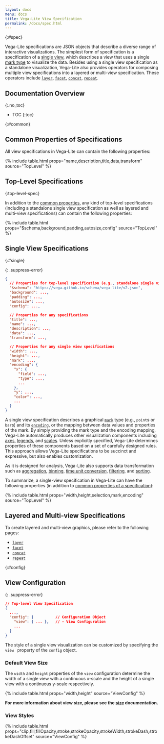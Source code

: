 ```yaml
---
layout: docs
menu: docs
title: Vega-Lite View Specification
permalink: /docs/spec.html
---
```


{:#spec}

Vega-Lite specifications are JSON objects that describe a diverse range of interactive visualizations.  The simplest form of specification is a specification of a [single view](#single), which describes a view that uses a single [mark type](mark.html) to visualize the data.  Besides using a single view specification as a standalone visualization, Vega-Lite also provides operators for composing multiple view specifications into a layered or multi-view specification.
These operators include [`layer`](layer.html), [`facet`](facet.html), [`concat`](concat.html), [`repeat`](repeat.html).

## Documentation Overview
{:.no_toc}

* TOC
{:toc}


{:#common}
## Common Properties of Specifications

All view specifications in Vega-Lite can contain the following properties:

{% include table.html props="name,description,title,data,transform" source="TopLevel<FacetedUnitSpec>" %}

## Top-Level Specifications
{:top-level-spec}

In addition to the [common properties](#common), any kind of top-level specifications (including a standalone single view specification as well as layered and multi-view specifications) can contain the following properties:

{% include table.html props="$schema,background,padding,autosize,config" source="TopLevel<FacetedUnitSpec>" %}


## Single View Specifications
{:#single}

{: .suppress-error}
```json
{
  // Properties for top-level specification (e.g., standalone single view specifications)
  "$schema": "https://vega.github.io/schema/vega-lite/v2.json",
  "background": ...,
  "padding": ...,
  "autosize": ...,
  "config": ...,

  // Properties for any specifications
  "title": ...,
  "name": ...,
  "description": ...,
  "data": ...,
  "transform": ...,

  // Properties for any single view specifications
  "width": ...,
  "height": ...,
  "mark": ...,
  "encoding": {
    "x": {
      "field": ...,
      "type": ...,
      ...
    },
    "y": ...,
    "color": ...,
    ...
  }
}
```

A single view specification describes a graphical [`mark`](mark.html) type (e.g., `point`s or `bar`s) and its [`encoding`](encoding.html), or the mapping between data values and properties of the mark. By simply providing the mark type and the encoding mapping, Vega-Lite automatically produces other visualization components including [axes](axis.html), [legends](legend.html), and [scales](scale.html). Unless explicitly specified, Vega-Lite determines properties of these components based on a set of carefully designed rules. This approach allows Vega-Lite specifications to be succinct and expressive, but also enables customization.

As it is designed for analysis, Vega-Lite also supports data transformation such as [aggregation](aggregate.html), [binning](bin.html), [time unit conversion](timeunit.html), [filtering](transform.html), and [sorting](sort.html).

To summarize, a single-view specification in Vega-Lite can have the following properties (in addition to [common properties of a specification](#common)):

{% include table.html props="width,height,selection,mark,encoding" source="TopLevel<FacetedUnitSpec>" %}

## Layered and Multi-view Specifications

To create layered and multi-view graphics, please refer to the following pages:

- [`layer`](layer.html)
- [`facet`](facet.html)
- [`concat`](concat.html)
- [`repeat`](repeat.html)



{:#config}
## View Configuration

{: .suppress-error}
```json
// Top-level View Specification
{
  ...,
  "config": {          // Configuration Object
    "view": { ... },   // - View Configuration
    ...
  }
}
```

The style of a single view visualization can be customized by specifying the `view ` property of the `config` object.

### Default View Size

The `width` and `height` properties of the `view` configuration determine the width of a single view with a continuous x-scale and the height of a single view with a continuous y-scale respectively.

{% include table.html props="width,height" source="ViewConfig" %}

**For more information about view size, please see the [size](size.html) documentation.**

### View Styles

{% include table.html props="clip,fill,fillOpacity,stroke,strokeOpacity,strokeWidth,strokeDash,strokeDashOffset" source="ViewConfig" %}
